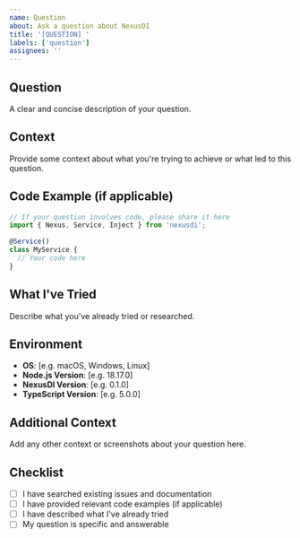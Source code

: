 ```yaml
---
name: Question
about: Ask a question about NexusDI
title: '[QUESTION] '
labels: ['question']
assignees: ''
---
```


## Question

A clear and concise description of your question.

## Context

Provide some context about what you're trying to achieve or what led to this question.

## Code Example (if applicable)

```typescript
// If your question involves code, please share it here
import { Nexus, Service, Inject } from 'nexusdi';

@Service()
class MyService {
  // Your code here
}
```

## What I've Tried

Describe what you've already tried or researched.

## Environment

- **OS**: [e.g. macOS, Windows, Linux]
- **Node.js Version**: [e.g. 18.17.0]
- **NexusDI Version**: [e.g. 0.1.0]
- **TypeScript Version**: [e.g. 5.0.0]

## Additional Context

Add any other context or screenshots about your question here.

## Checklist

- [ ] I have searched existing issues and documentation
- [ ] I have provided relevant code examples (if applicable)
- [ ] I have described what I've already tried
- [ ] My question is specific and answerable 